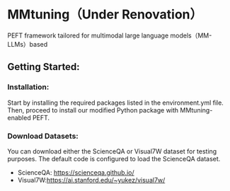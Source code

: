 # MMtuning（Under Renovation）
PEFT framework tailored for multimodal large language models（MM-LLMs）based

## Getting Started:

### Installation: 
Start by installing the required packages listed in the environment.yml file. Then, proceed to install our modified Python package with MMtuning-enabled PEFT.

### Download Datasets: 
You can download either the ScienceQA or Visual7W dataset for testing purposes. The default code is configured to load the ScienceQA dataset.  
- ScienceQA: https://scienceqa.github.io/  
- Visual7W:https://ai.stanford.edu/~yukez/visual7w/
